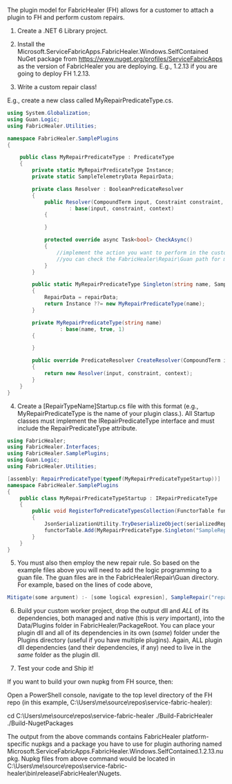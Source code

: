 ﻿The plugin model for FabricHealer (FH) allows for a customer to attach a plugin to FH and perform custom repairs.

1. Create a .NET 6 Library project.

2. Install the Microsoft.ServiceFabricApps.FabricHealer.Windows.SelfContained NuGet package from https://www.nuget.org/profiles/ServiceFabricApps as the version of FabricHealer you are deploying.
  E.g., 1.2.13 if you are going to deploy FH 1.2.13.

3. Write a custom repair class!

  E.g., create a new class called MyRepairPredicateType.cs.

```C#
using System.Globalization;
using Guan.Logic;
using FabricHealer.Utilities;

namespace FabricHealer.SamplePlugins
{

    public class MyRepairPredicateType : PredicateType
    {
        private static MyRepairPredicateType Instance;
        private static SampleTelemetryData RepairData;

        private class Resolver : BooleanPredicateResolver
        {
            public Resolver(CompoundTerm input, Constraint constraint, QueryContext context)
                    : base(input, constraint, context)
            {

            }

            protected override async Task<bool> CheckAsync()
            {
                //implement the action you want to perform in the custom repair.
                //you can check the FabricHealer\Repair\Guan path for more detailed examples
            }
        }

        public static MyRepairPredicateType Singleton(string name, SampleTelemetryData repairData)
        {
            RepairData = repairData;
            return Instance ??= new MyRepairPredicateType(name);
        }

        private MyRepairPredicateType(string name)
                 : base(name, true, 1)
        {

        }

        public override PredicateResolver CreateResolver(CompoundTerm input, Constraint constraint, QueryContext context)
        {
            return new Resolver(input, constraint, context);
        }
    }
}


```

4. Create a [RepairTypeName]Startup.cs file with this format (e.g., MyRepairPredicateType is the name of your plugin class.). All Startup classes must implement the IRepairPredicateType interface and must include the RepairPredicateType attribute.

```C#
using FabricHealer;
using FabricHealer.Interfaces;
using FabricHealer.SamplePlugins;
using Guan.Logic;
using FabricHealer.Utilities;

[assembly: RepairPredicateType(typeof(MyRepairPredicateTypeStartup))]
namespace FabricHealer.SamplePlugins
{
    public class MyRepairPredicateTypeStartup : IRepairPredicateType
    {
        public void RegisterToPredicateTypesCollection(FunctorTable functorTable, string serializedRepairData)
        {
            JsonSerializationUtility.TryDeserializeObject(serializedRepairData, out SampleTelemetryData repairData);
            functorTable.Add(MyRepairPredicateType.Singleton("SampleRepair", repairData));
        }
    }
}
```

5. You must also then employ the new repair rule. So based on the example files above you will need to add the logic programming to a guan file. The guan files are in the FabricHealer\Repair\Guan directory. For example, based on the lines of code above,

```C#
Mitigate(some argument) :- [some logical expresion], SampleRepair("repair rule based on plugin").
```



6. Build your custom worker project, drop the output dll and *ALL* of its dependencies, both managed and native (this is *very* important), into the Data/Plugins folder in FabricHealer/PackageRoot. 
   You can place your plugin dll and all of its dependencies in its own (*same*) folder under the Plugins directory (useful if you have multiple plugins). 
   Again, ALL plugin dll dependencies (and their dependencies, if any) need to live in the *same* folder as the plugin dll.


7. Test your code and Ship it!

If you want to build your own nupkg from FH source, then:

Open a PowerShell console, navigate to the top level directory of the FH repo (in this example, C:\Users\me\source\repos\service-fabric-healer):

cd C:\Users\me\source\repos\service-fabric-healer
./Build-FabricHealer
./Build-NugetPackages

The output from the above commands contains FabricHealer platform-specific nupkgs and a package you have to use for plugin authoring named Microsoft.ServiceFabricApps.FabricHealer.Windows.SelfContained.1.2.13.nupkg. Nupkg files from above command would be located in 
C:\Users\me\source\repos\service-fabric-healer\bin\release\FabricHealer\Nugets.

	
	
